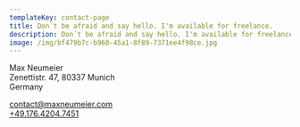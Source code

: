 ```yaml
---
templateKey: contact-page
title: Don´t be afraid and say hello. I'm available for freelance.
description: Don´t be afraid and say hello. I'm available for freelance.
image: /img/bf479b7c-b960-45a1-8f89-7371ee4f98ce.jpg
---
```

<!--TODO: fix bug where image is empty string-->

Max Neumeier<br /> Zenettistr. 47, 80337 Munich<br /> Germany

[contact@maxneumeier.com](mailto:contact@maxneumeier.com)<br /> [+49.176.4204.7451](tel:+4917642047451)
